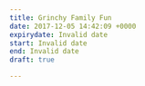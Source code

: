 ```yaml
---
title: Grinchy Family Fun
date: 2017-12-05 14:42:09 +0000
expirydate: Invalid date
start: Invalid date
end: Invalid date
draft: true

---
```

